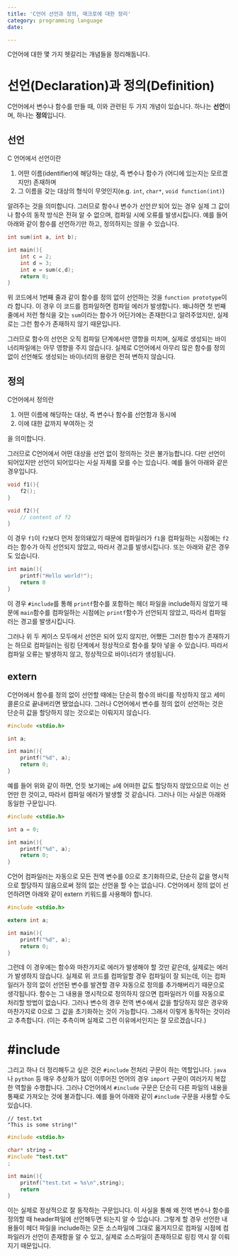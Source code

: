 ```yaml
---
title: 'C언어 선언과 정의, 매크로에 대한 정리'
category: programming language
date: 

---
```


C언어에 대한 몇 가지 헷갈리는 개념들을 정리해둡니다.

# 선언(Declaration)과 정의(Definition)

C언어에서 변수나 함수를 만들 때, 이와 관련된 두 가지 개념이 있습니다. 하나는 **선언**이며, 하나는 **정의**입니다.

## 선언

C 언어에서 선언이란

1. 어떤 이름(identifier)에 해당하는 대상, 즉 변수나 함수가 (어디에 있는지는 모르겠지만) 존재하며
2. 그 이름을 갖는 대상의 형식이 무엇인지(e.g. `int`, `char*`, `void function(int)`)

알려주는 것을 의미합니다. 그러므로 함수나 변수가 선언*만* 되어 있는 경우 실제 그 값이나 함수의 동작 방식은 전혀 알 수 없으며, 컴파일 시에 오류를 발생시킵니다. 예를 들어 아래와 같이 함수를 선언하기만 하고, 정의하지는 않을 수 있습니다.

```c
int sum(int a, int b);

int main(){
	int c = 2;
	int d = 3;
	int e = sum(c,d);
    return 0;
}
```

 위 코드에서 1번째 줄과 같이 함수를 정의 없이 선언하는 것을 `function prototype`이라 합니다. 이 경우 이 코드를 컴파일하면 컴파일 에러가 발생합니다. 왜냐하면 첫 번째 줄에서 저런 형식을 갖는  `sum`이라는 함수가 어딘가에는 존재한다고 알려주었지만, 실제로는 그런 함수가 존재하지 않기 때문입니다.

 그러므로 함수의 선언은 오직 컴파일 단계에서만 영향을 미치며, 실제로 생성되는 바이너리파일에는 아무 영향을 주지 않습니다. 실제로 C언어에서 아무리 많은 함수를 정의 없이 선언해도 생성되는 바이너리의 용량은 전혀 변하지 않습니다.

## 정의

C언어에서 정의란

1. 어떤 이름에 해당하는 대상, 즉 변수나 함수를 선언함과 동시에
2. 이에 대한 값까지 부여하는 것

을 의미합니다.

그러므로 C언어에서 어떤 대상을 선언 없이 정의하는 것은 불가능합니다. 다만 선언이 되어있지만 선언이 되어있다는 사실 자체를 모를 수는 있습니다. 예를 들어 아래와 같은 경우입니다.

```c
void f1(){
	f2();
}

void f2(){
	// content of f2
}
```

이 경우 `f1`이 `f2`보다 먼저 정의돼있기 때문에 컴파일러가 `f1`을 컴파일하는 시점에는 `f2`라는 함수가 아직 선언되지 않았고, 따라서 경고를 발생시킵니다. 또는 아래와 같은 경우도 있습니다.

```c
int main(){
	printf("Hello world!");
	return 0
}
```

이 경우 `#include`를 통해 `printf`함수를 포함하는 헤더 파일을 include하지 않았기 때문에 `main`함수를 컴파일하는 시점에는 `printf`함수가 선언되지 않았고, 따라서 컴파일러는 경고를 발생시킵니다.

 그러나 위 두 케이스 모두에서 선언은 되어 있지 않지만, 어쨌든 그러한 함수가 존재하기는 하므로 컴파일러는 링킹 단계에서 정상적으로 함수를 찾아 넣을 수 있습니다. 따라서 컴파일 오류는 발생하지 않고, 정상적으로 바이너리가 생성됩니다.

## extern

C언어에서 함수를 정의 없이 선언할 때에는 단순히 함수의 바디를 작성하지 않고 세미콜론으로 끝내버리면 됐었습니다. 그러나 C언어에서 변수를 정의 없이 선언하는 것은 단순히 값을 할당하지 않는 것으로는 이뤄지지 않습니다.

```c
#include <stdio.h>

int a;

int main(){
	printf("%d", a);
    return 0;
}
```

 예를 들어 위와 같이 하면, 언듯 보기에는 `a`에 어떠한 값도 할당하지 않았으므로 이는 선언만 한 것이고, 따라서 컴파일 에러가 발생할 것 같습니다. 그러나 이는 사실은 아래와 동일한 구문입니다.

``` c
#include <stdio.h>

int a = 0;

int main(){
	printf("%d", a);
    return 0;
}
```

C언어 컴파일러는 자동으로 모든 전역 변수를 0으로 초기화하므로, 단순히 값을 명시적으로 할당하지 않음으로써 정의 없는 선언을 할 수는 없습니다. C언어에서 정의 없이 선언하려면 아래와 같이 extern 키워드를 사용해야 합니다.

```c
#include <stdio.h>

extern int a;

int main(){
	printf("%d", a);
    return 0;
}
```

그런데 이 경우에는 함수와 마찬가지로 에러가 발생해야 할 것만 같은데, 실제로는 에러가 발생하지 않습니다. 실제로 위 코드를 컴파일할 경우 컴파일이 잘 되는데, 이는 컴파일러가 정의 없이 선언된 변수를 발견할 경우 자동으로 정의를 추가해버리기 때문으로 생각됩니다. 함수는 그 내용을 명시적으로 정의하지 않으면 컴파일러가 이를 자동으로 처리할 방법이 없습니다. 그러나 변수의 경우 전역 변수에서 값을 할당하지 않은 경우와 마찬가지로 0으로 그 값을 초기화하는 것이 가능합니다. 그래서 이렇게 동작하는 것이라고 추측합니다. (이는 추측이며 실제로 그런 이유에서인지는 잘 모르겠습니다.)

# #include

그리고 하나 더 정리해두고 싶은 것은 `#include` 전처리 구문이 하는 역할입니다. `java`나 `python` 등 매우 추상화가 많이 이루어진 언어의 경우 `import` 구문이 여러가지 복잡한 역할을 수행합니다. 그러나 C언어에서 `#include` 구문은 단순히 다른 파일의 내용을 통째로 가져오는 것에 불과합니다. 예를 들어 아래와 같이 `#include` 구문을 사용할 수도 있습니다.

```
// test.txt
"This is some string!"
```

```c
#include <stdio.h>

char* string =
#include "test.txt"
;

int main(){
    pritnf("test.txt = %s\n",string);
    return
}
```

이는 실제로 정상적으로 잘 동작하는 구문입니다. 이 사실을 통해 왜 전역 변수나 함수를 정의할 때 header파일에 선언해두면 되는지 알 수 있습니다. 그렇게 할 경우 선언한 내용들이 헤더 파일을 include하는 모든 소스파일에 그대로 옮겨지므로 컴파일 시점에 컴파일러가 선언이 존재함을 알 수 있고, 실제로 소스파일이 존재하므로 링킹 역시 잘 이뤄지기 때문입니다.